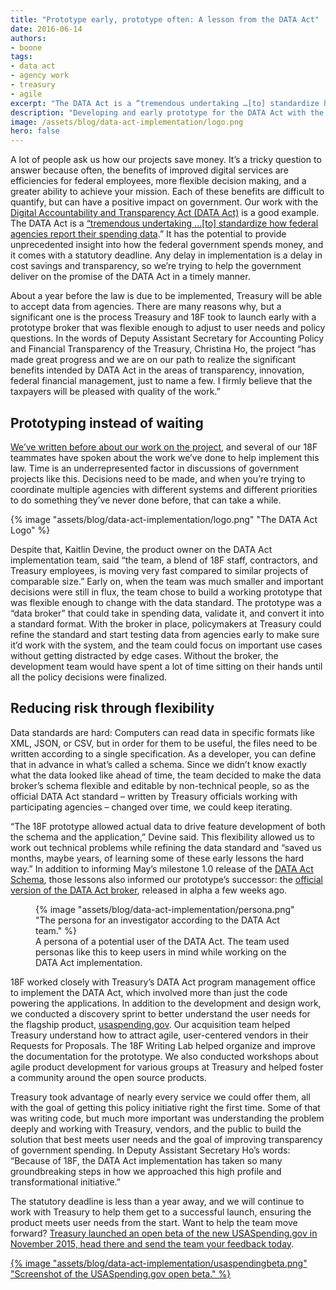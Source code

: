 ```yaml
---
title: "Prototype early, prototype often: A lesson from the DATA Act"
date: 2016-06-14
authors:
- boone
tags:
- data act
- agency work
- treasury
- agile
excerpt: "The DATA Act is a “tremendous undertaking …[to] standardize how federal agencies report their spending data.” It has the potential to provide unprecedented insight into how the federal government spends money, and it comes with a statutory deadline. Any delay in implementation is a delay in cost savings and transparency, so we’re trying to help the government deliver on the promise of the DATA Act in a timely manner."
description: "Developing and early prototype for the DATA Act with the Treasury Department has helped keep the project on track to deliver on the promise of the DATA Act in a timely manner."
image: /assets/blog/data-act-implementation/logo.png
hero: false
---
```

A lot of people ask us how our projects save money. It’s a tricky question to answer because often, the benefits of improved digital services are efficiencies for federal employees, more flexible decision making, and a greater ability to achieve your mission. Each of these benefits are difficult to quantify, but can have a positive impact on government. Our work with the [Digital Accountability and Transparency Act (DATA Act)](https://www.usaspending.gov/Pages/data-act.aspx) is a good example. The DATA Act is a [“tremendous undertaking …[to] standardize how federal agencies report their spending data](https://18f.gsa.gov/2016/03/15/treasury-and-the-data-act-full-of-sunshine/).” It has the potential to provide unprecedented insight into how the federal government spends money, and it comes with a statutory deadline. Any delay in implementation is a delay in cost savings and transparency, so we’re trying to help the government deliver on the promise of the DATA Act in a timely manner.

About a year before the law is due to be implemented, Treasury will be able to accept data from agencies. There are many reasons why, but a significant one is the process Treasury and 18F took to launch early with a prototype broker that was flexible enough to adjust to user needs and policy questions. In the words of Deputy Assistant Secretary for Accounting Policy and Financial Transparency of the Treasury, Christina Ho, the project “has made great progress and we are on our path to realize the significant benefits intended by DATA Act in the areas of transparency, innovation, federal financial management, just to name a few. I firmly believe that the taxpayers will be pleased with quality of the work.”

## Prototyping instead of waiting

[We’ve written before about our work on the project](https://18f.gsa.gov/tags/data-act/), and several of our 18F teammates have spoken about the work we’ve done to help implement this law. Time is an underrepresented factor in discussions of government projects like this. Decisions need to be made, and when you’re trying to coordinate multiple agencies with different systems and different priorities to do something they’ve never done before, that can take a while.

{% image "assets/blog/data-act-implementation/logo.png" "The DATA Act Logo" %}

Despite that, Kaitlin Devine, the product owner on the DATA Act implementation team, said “the team, a blend of 18F staff, contractors, and Treasury employees, is moving very fast compared to similar projects of comparable size.” Early on, when the team was much smaller and important decisions were still in flux, the team chose to build a working prototype that was flexible enough to change with the data standard. The prototype was a “data broker” that could take in spending data, validate it, and convert it into a standard format. With the broker in place, policymakers at Treasury could refine the standard and start testing data from agencies early to make sure it’d work with the system, and the team could focus on important use cases without getting distracted by edge cases. Without the broker, the development team would have spent a lot of time sitting on their hands until all the policy decisions were finalized.

## Reducing risk through flexibility

Data standards are hard: Computers can read data in specific formats like XML, JSON, or CSV, but in order for them to be useful, the files need to be written according to a single specification. As a developer, you can define that in advance in what’s called a schema. Since we didn’t know exactly what the data looked like ahead of time, the team decided to make the data broker’s schema flexible and editable by non-technical people, so as the official DATA Act standard – written by Treasury officials working with participating agencies – changed over time, we could keep iterating.

“The 18F prototype allowed actual data to drive feature development of both the schema and the application,” Devine said. This flexibility allowed us to work out technical problems while refining the data standard and “saved us months, maybe years, of learning some of these early lessons the hard way.” In addition to informing May’s milestone 1.0 release of the [DATA Act Schema](http://fedspendingtransparency.github.io/data-model/), those lessons also informed our prototype’s successor: the [official version of the DATA Act broker](https://github.com/fedspendingtransparency/data-act-broker-backend), released in alpha a few weeks ago.

<figure class="align-left">
	{% image "assets/blog/data-act-implementation/persona.png" "The persona for an investigator according to the DATA Act team." %}
	<figcaption>A persona of a potential user of the DATA Act. The team used personas like this to keep users in mind while working on the DATA Act implementation.</figcaption>
</figure>

18F worked closely with Treasury’s DATA Act program management office to implement the DATA Act, which involved more than just the code powering the applications. In addition to the development and design work, we conducted a discovery sprint to better understand the user needs for the flagship product, [usaspending.gov](https://www.usaspending.gov). Our acquisition team helped Treasury understand how to attract agile, user-centered vendors in their Requests for Proposals. The 18F Writing Lab helped organize and improve the documentation for the prototype. We also conducted workshops about agile product development for various groups at Treasury and helped foster a community around the open source products.

Treasury took advantage of nearly every service we could offer them, all with the goal of getting this policy initiative right the first time. Some of that was writing code, but much more important was understanding the problem deeply and working with Treasury, vendors, and the public to build the solution that best meets user needs and the goal of improving transparency of government spending. In Deputy Assistant Secretary Ho’s words: “Because of 18F, the DATA Act implementation has taken so many groundbreaking steps in how we approached this high profile and transformational initiative.”

The statutory deadline is less than a year away, and we will continue to work with Treasury to help them get to a successful launch, ensuring the product meets user needs from the start. Want to help the team move forward? [Treasury launched an open beta of the new USASpending.gov in November 2015, head there and send the team your feedback today](https://openbeta.usaspending.gov/).

[{% image "assets/blog/data-act-implementation/usaspendingbeta.png" "Screenshot of the USASpending.gov open beta." %}](https://openbeta.usaspending.gov/)
